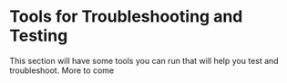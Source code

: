 # Tools for Troubleshooting and Testing

This section will have some tools you can run that will help you test and troubleshoot.
More to come
